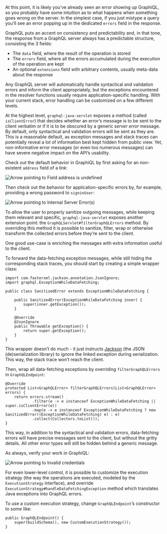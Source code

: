At this point, it is likely you’ve already seen an error showing up GraphiQL, so you probably have some intuition as to what happens when something goes wrong on the server. In the simplest case, if you just mistype a query you’ll see an error popping up in the dedicated `errors` field in the response.

GraphQL puts an accent on consistency and predictability and, in that tone, the response from a GraphQL server always has a predictable structure, consisting the 3 fields:

-   The `data` field, where the result of the operation is stored
-   The `errors` field, where all the errors accumulated during the execution of the operation are kept
-   An optional `extensions` field with arbitrary contents, usually meta-data about the response

Any GraphQL server will automatically handle syntactical and validation errors and inform the client appropriately, but the exceptions encountered in the resolver functions usually require application-specific handling. With your current stack, error handling can be customized on a few different levels.

At the highest level, `graphql-java-servlet` exposes a method (called `isClientError`) that decides whether an error’s message is to be sent to the client verbatim or if it is to be obscured by a generic *server error* message. By default, only syntactical and validation errors will be sent as they are. This is a reasonable default, as exception messages and stack traces can potentially reveal a lot of information best kept hidden from public view. Yet, non-informative error messages (or even too numerous messages) can have severe negative impact on the API’s usability.

Check out the default behavior in GraphiQL by first asking for an non-existent `address` field of a link:

![Arrow pointing to Field address is undefined](http://i.imgur.com/ov6c4eQ.png)

Then check out the behavior for application-specific errors by, for example, providing a wrong password to `signinUser`:

![Arrow pointing to Internal Server Error(s)](http://i.imgur.com/fskuAah.png)

To allow the user to properly sanitize outgoing messages, while keeping them relevant and specific, `graphql-java-servlet` exposes another extension point: the `GraphQLServlet#filterGraphQLErrors` method. By overriding this method it is possible to sanitize, filter, wrap or otherwise transform the collected errors before they’re sent to the client.

One good use-case is enriching the messages with extra information useful to the client.

To forward the data-fetching exception messages, while still hiding the corresponding stack traces, you should start by creating a simple wrapper class:

    import com.fasterxml.jackson.annotation.JsonIgnore;
    import graphql.ExceptionWhileDataFetching;

    public class SanitizedError extends ExceptionWhileDataFetching {
        
        public SanitizedError(ExceptionWhileDataFetching inner) {
            super(inner.getException());
        }

        @Override
        @JsonIgnore
        public Throwable getException() {
            return super.getException();
        }
    }

This wrapper doesn’t do much - it just instructs [Jackson](https://github.com/FasterXML/jackson) (the JSON (de)serialization library) to ignore the linked exception during serialization. This way, the stack trace won’t reach the client.

Then, wrap all data-fetching exceptions by overriding `filterGraphQLErrors` in `GraphQLEndpoint`:

    @Override
    protected List<GraphQLError> filterGraphQLErrors(List<GraphQLError> errors) {
        return errors.stream()
                .filter(e -> e instanceof ExceptionWhileDataFetching || super.isClientError(e))
                .map(e -> e instanceof ExceptionWhileDataFetching ? new SanitizedError((ExceptionWhileDataFetching) e) : e)
                .collect(Collectors.toList());
    }

This way, in addition to the syntactical and validation errors, data-fetching errors will have precise messages sent to the client, but without the gritty details. All other error types will still be hidden behind a generic message.

As always, verify your work in GraphiQL:

![Arrow pointing to Invalid credentials](http://i.imgur.com/aiH4DcK.png)

For even lower-level control, it is possible to customize the execution strategy (the way the operations are executed, modeled by the `ExecutionStrategy` interface), and override `ExecutionStrategy#handleDataFetchingException` method which translates Java exceptions into GraphQL errors.

To use a custom execution strategy, change `GraphQLEndpoint`’s constructor to some like:

    public GraphQLEndpoint() {
        super(buildSchema(), new CustomExecutionStrategy());
    } 
